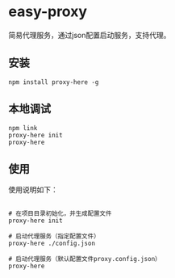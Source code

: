 # easy-proxy


简易代理服务，通过json配置启动服务，支持代理。

## 安装

```shell
npm install proxy-here -g
```

## 本地调试

```shell
npm link
proxy-here init
proxy-here
```


## 使用

使用说明如下：

```shell

# 在项目目录初始化，并生成配置文件
proxy-here init

# 启动代理服务（指定配置文件）
proxy-here ./config.json

# 启动代理服务（默认配置文件proxy.config.json）
proxy-here

```
